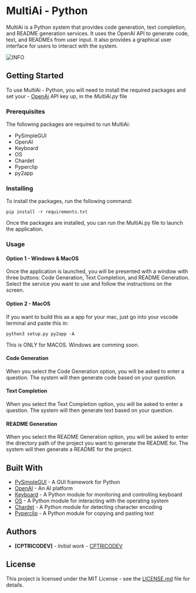 # MultiAi - Python

MultiAi is a Python system that provides code generation, text completion, and README generation services. It uses the OpenAI API to generate code, text, and READMEs from user input. It also provides a graphical user interface for users to interact with the system.


![INFO](https://cdn.discordapp.com/attachments/1014499480608972881/1065311911522091058/Untitled.png)

## Getting Started

To use MultiAi - Python, you will need to install the required packages and set your - [OpenAi](https://beta.openai.com/account/api-keys) API key up, in the *MultiAi.py* file

### Prerequisites

The following packages are required to run MultiAi:

- PySimpleGUI
- OpenAI
- Keyboard
- OS
- Chardet
- Pyperclip
- py2app

### Installing

To install the packages, run the following command:

```
pip install -r requirements.txt
```

Once the packages are installed, you can run the MultiAi.py file to launch the application.

### Usage

#### Option 1 - Windows & MacOS
Once the application is launched, you will be presented with a window with three buttons: Code Generation, Text Completion, and README Generation. Select the service you want to use and follow the instructions on the screen.

#### Option 2 - MacOS
If you want to build this as a app for your mac, just go into your vscode terminal and paste this in: 
``` 
python3 setup.py py2app -A 
```
This is ONLY for MACOS.
Windows are comming soon.


#### Code Generation

When you select the Code Generation option, you will be asked to enter a question. The system will then generate code based on your question.

#### Text Completion

When you select the Text Completion option, you will be asked to enter a question. The system will then generate text based on your question.

#### README Generation

When you select the README Generation option, you will be asked to enter the directory path of the project you want to generate the README for. The system will then generate a README for the project.

## Built With

- [PySimpleGUI](https://pysimplegui.readthedocs.io/en/latest/) - A GUI framework for Python
- [OpenAI](https://openai.com/) - An AI platform
- [Keyboard](https://pypi.org/project/keyboard/) - A Python module for monitoring and controlling keyboard
- [OS](https://docs.python.org/3/library/os.html) - A Python module for interacting with the operating system
- [Chardet](https://pypi.org/project/chardet/) - A Python module for detecting character encoding
- [Pyperclip](https://pypi.org/project/pyperclip/) - A Python module for copying and pasting text

## Authors

- **[CPTRICODEV]** - *Initial work* - [CPTRICODEV](https://github.com/CPTRICODEV)

## License

This project is licensed under the MIT License - see the [LICENSE.md](LICENSE.md) file for details.
